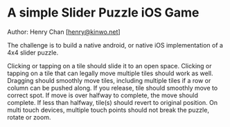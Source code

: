 A simple Slider Puzzle iOS Game
===============================

Author: Henry Chan [henry@kinwo.net]  

The challenge is to build a native android, or native iOS implementation of a 4x4 slider puzzle.
 
Clicking or tapping on a tile should slide it to an open space. Clicking or tapping on a tile that  can legally move multiple tiles should work as well. Dragging should smoothly move tiles, including multiple tiles if a row or column can be pushed along. If you release, tile should smoothly move to correct spot. If move is over halfway to complete, the move should complete. If less than halfway, tile(s) should revert to original position. On multi touch devices, multiple touch points should not break the puzzle, rotate or zoom.


